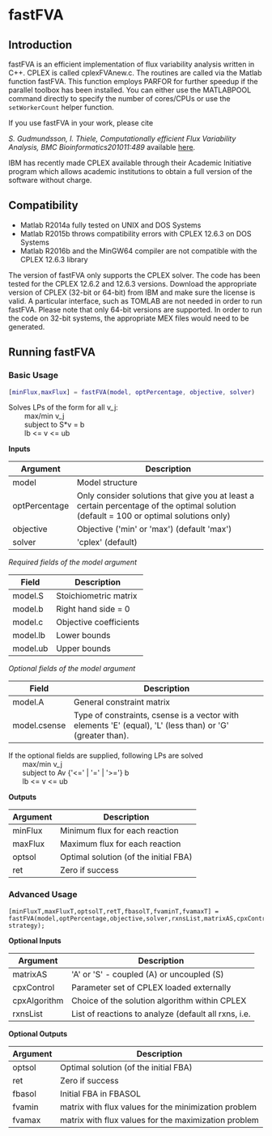 # fastFVA

## Introduction

fastFVA is an efficient implementation of flux variability analysis written in C++. CPLEX  is called cplexFVAnew.c. The routines are called via the Matlab function fastFVA. This function employs PARFOR for further speedup if the parallel toolbox has been installed. You can either use the MATLABPOOL command directly to specify the number of cores/CPUs or use the `setWorkerCount` helper function.

If you use fastFVA in your work, please cite

*S. Gudmundsson, I. Thiele, Computationally efficient Flux Variability Analysis, BMC Bioinformatics201011:489* available [here](https://bmcbioinformatics.biomedcentral.com/articles/10.1186/1471-2105-11-489).

IBM has recently made CPLEX available through their Academic Initiative program which allows academic institutions to obtain a full version of the software without charge.

## Compatibility

- Matlab R2014a fully tested on UNIX and DOS Systems
- Matlab R2015b throws compatibility errors with CPLEX 12.6.3 on DOS Systems
- Matlab R2016b and the MinGW64 compiler are not compatible with the CPLEX 12.6.3 library

The version of fastFVA only supports the CPLEX solver. The code has been tested for the CPLEX 12.6.2 and 12.6.3 versions. Download the appropriate version of CPLEX (32-bit or 64-bit) from IBM and make sure the license is valid. A particular interface, such as TOMLAB are not needed in order to run fastFVA. Please note that only 64-bit versions are supported. In order to run the code on 32-bit systems, the appropriate MEX files would need to be generated.

## Running fastFVA

### Basic Usage
```Matlab
[minFlux,maxFlux] = fastFVA(model, optPercentage, objective, solver)
```

 Solves LPs of the form for all v_j:   
&nbsp;&nbsp;&nbsp;&nbsp;&nbsp;&nbsp;&nbsp; max/min v_j  
&nbsp;&nbsp;&nbsp;&nbsp;&nbsp;&nbsp;&nbsp; subject to S*v = b  
&nbsp;&nbsp;&nbsp;&nbsp;&nbsp;&nbsp;&nbsp; lb <= v <= ub  

**Inputs**  

| Argument       | Description              |
| ---------------|--------------------------|
| model          | Model structure          |
| optPercentage  | Only consider solutions that give you at least a certain percentage of the optimal solution (default = 100 or optimal solutions only)  |
| objective      | Objective ('min' or 'max') (default 'max')  |
|  solver        | 'cplex' (default)  |

*Required fields of the model argument*

| Field       | Description              |
| ------------|--------------------------|
| model.S     | Stoichiometric matrix    |
| model.b     | Right hand side = 0      |
| model.c     | Objective coefficients   |
| model.lb    | Lower bounds             |
| model.ub    | Upper bounds             |

*Optional fields of the model argument*

| Field        | Description              |
| -------------|--------------------------|
| model.A      | General constraint matrix  
| model.csense | Type of constraints, csense is a vector with elements 'E' (equal), 'L' (less than) or 'G' (greater than).       |

If the optional fields are supplied, following LPs are solved  
&nbsp;&nbsp;&nbsp;&nbsp;&nbsp;&nbsp;&nbsp;max/min v_j  
&nbsp;&nbsp;&nbsp;&nbsp;&nbsp;&nbsp;&nbsp;subject to Av {'<=' | '=' | '>='} b  
&nbsp;&nbsp;&nbsp;&nbsp;&nbsp;&nbsp;&nbsp;lb <= v <= ub  


**Outputs**

| Argument        | Description                          |
| ----------------|--------------------------------------|
| minFlux         | Minimum flux for each reaction       |
| maxFlux         | Maximum flux for each reaction       |
| optsol          | Optimal solution (of the initial FBA)|  
| ret             | Zero if success                      |

### Advanced Usage
```
[minFluxT,maxFluxT,optsolT,retT,fbasolT,fvaminT,fvamaxT] = fastFVA(model,optPercentage,objective,solver,rxnsList,matrixAS,cpxControl,cpxAlgorithm, strategy);
```

**Optional Inputs**  

| Argument        | Description                                             |
| ----------------|---------------------------------------------------------|
| matrixAS        | 'A' or 'S' - coupled (A) or uncoupled (S)               |
| cpxControl      | Parameter set of CPLEX loaded externally                |
| cpxAlgorithm    | Choice of the solution algorithm within CPLEX           |
| rxnsList        | List of reactions to analyze (default all rxns, i.e.    |

**Optional Outputs**

| Argument        | Description                                             |
| ----------------|---------------------------------------------------------|
|   optsol        | Optimal solution (of the initial FBA)                   |
|   ret           | Zero if success                                         |
|   fbasol        | Initial FBA in FBASOL                                   |
|   fvamin        | matrix with flux values for the minimization problem    |
|   fvamax        | matrix with flux values for the maximization problem    |
